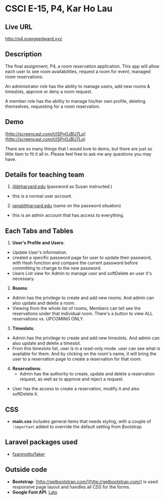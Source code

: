 # CSCI E-15, P4, Kar Ho Lau

## Live URL
<http://p4.orangeedward.xyz>

## Description
The final assignment, P4, a room reservation application. This app will allow each user to see room availabilities, request a room for event, managed room reservations. 

An administrator role has the ability to manage users, add new rooms & timeslots, approve or deny a room request. 

A member role has the ability to manage his/her own profile, deleting themselves, requesting for a room reservation. 


## Demo
[http://screencast.com/t/lSPn0JBU7Lp](http://screencast.com/t/lSPn0JBU7Lp)

There are so many things that I would love to demo, but there are just so little tiem to fit it all in. Please feel free to ask me any questions you may have. 

## Details for teaching team
1. jill@harvard.edu (password as Susan instructed.)
  - this is a normal user account. 

2. jamal@harvard.edu (same on the password situation)
  - this is an admin account that has access to everything. 

## Each Tabs and Tables
1. **User's Profile and Users**:
  - Update User's information. 
  - created a specific password page for user to update their password, with Hash function and compare the current password before committing to change to the new password. 
  - Users List view for Admin to manage user and softDelete an user it's necessary. 

2. **Rooms**:
  - Admin has the privilege to create and add new rooms. And admin can also update and delete a room. 
  - Viewing from the whole list of rooms, Members can tell see the reservations under that individual room. There's a button to view ALL reservations vs. UPCOMING ONLY. 

3. **Timeslots**:
  - Admin has the privilege to create and add new timeslots. And admin can also update and delete a timeslot. 
  - From this timeslots list, user is in a read-only mode. user can see what is available for them. And by clicking on the room's name, it will bring the user to a reservation page to create a reservation for that room.

4. **Reservations**:
   - Admin has the authority to create, update and delete a reservation request, as well as to approve and reject a request. 
  - User has the access to create a reservation, modify it and also softDelete it. 

## CSS
* **main.css** includes general items that needs styling, with a couple of `!important` added to override the default setting from Bootstrap

## Laravel packages used
* [fzaninotto/faker](https://packagist.org/packages/fzaninotto/faker)

## Outside code
* **Bootstrap**: [http://getbootstrap.com/](http://getbootstrap.com/) is used responsive page layout and handles all CSS for the forms.
* **Google Font API**: [Lato](https://www.google.com/fonts#QuickUsePlace:quickUse/Family:Lato)